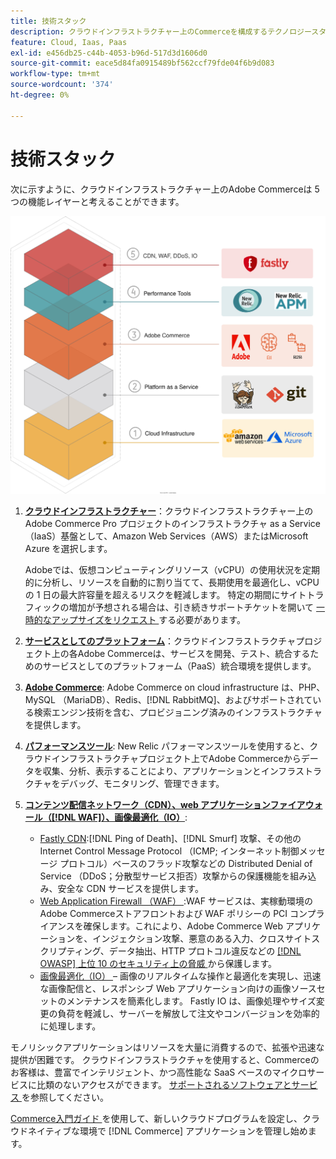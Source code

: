 ```yaml
---
title: 技術スタック
description: クラウドインフラストラクチャー上のCommerceを構成するテクノロジースタックを参照してください。
feature: Cloud, Iaas, Paas
exl-id: e456db25-c44b-4053-b96d-517d3d1606d0
source-git-commit: eace5d84fa0915489bf562ccf79fde04f6b9d083
workflow-type: tm+mt
source-wordcount: '374'
ht-degree: 0%

---
```


# 技術スタック

次に示すように、クラウドインフラストラクチャー上のAdobe Commerceは 5 つの機能レイヤーと考えることができます。

![ クラウドスタック ](../../assets/CloudStack.svg)

1. [**クラウドインフラストラクチャー**](pro-architecture.md)：クラウドインフラストラクチャー上のAdobe Commerce Pro プロジェクトのインフラストラクチャ as a Service （IaaS）基盤として、Amazon Web Services（AWS）またはMicrosoft Azure を選択します。

   Adobeでは、仮想コンピューティングリソース（vCPU）の使用状況を定期的に分析し、リソースを自動的に割り当てて、長期使用を最適化し、vCPU の 1 日の最大許容量を超えるリスクを軽減します。 特定の期間にサイトトラフィックの増加が予想される場合は、引き続きサポートチケットを開いて [ 一時的なアップサイズをリクエスト ](https://experienceleague.adobe.com/docs/commerce-knowledge-base/kb/how-to/how-to-request-temporary-magento-upsize.html) する必要があります。

1. [**サービスとしてのプラットフォーム**](cloud-architecture.md)：クラウドインフラストラクチャプロジェクト上の各Adobe Commerceは、サービスを開発、テスト、統合するためのサービスとしてのプラットフォーム（PaaS）統合環境を提供します。
1. [**Adobe Commerce**](../project/overview.md): Adobe Commerce on cloud infrastructure は、PHP、MySQL （MariaDB）、Redis、[!DNL RabbitMQ]、およびサポートされている検索エンジン技術を含む、プロビジョニング済みのインフラストラクチャを提供します。
1. [**パフォーマンスツール**](../monitor/new-relic-service.md): New Relic パフォーマンスツールを使用すると、クラウドインフラストラクチャプロジェクト上でAdobe Commerceからデータを収集、分析、表示することにより、アプリケーションとインフラストラクチャをデバッグ、モニタリング、管理できます。
1. [**コンテンツ配信ネットワーク（CDN）、web アプリケーションファイアウォール（[!DNL WAF]）、画像最適化（IO）**](../cdn/fastly.md):

   * [Fastly CDN](../cdn/fastly.md#ddos-protection):[!DNL Ping of Death]、[!DNL Smurf] 攻撃、その他の Internet Control Message Protocol （ICMP; インターネット制御メッセージ プロトコル）ベースのフラッド攻撃などの Distributed Denial of Service （DDoS；分散型サービス拒否）攻撃からの保護機能を組み込み、安全な CDN サービスを提供します。
   * [Web Application Firewall （WAF） ](../cdn/fastly-waf-service.md):WAF サービスは、実稼動環境のAdobe Commerceストアフロントおよび WAF ポリシーの PCI コンプライアンスを確保します。これにより、Adobe Commerce Web アプリケーションを、インジェクション攻撃、悪意のある入力、クロスサイトスクリプティング、データ抽出、HTTP プロトコル違反などの [[!DNL OWASP]  上位 10 のセキュリティ上の脅威 ](https://owasp.org/www-project-top-ten/) から保護します。
   * [ 画像最適化（IO） ](../cdn/fastly-image-optimization.md) – 画像のリアルタイムな操作と最適化を実現し、迅速な画像配信と、レスポンシブ Web アプリケーション向けの画像ソースセットのメンテナンスを簡素化します。 Fastly IO は、画像処理やサイズ変更の負荷を軽減し、サーバーを解放して注文やコンバージョンを効率的に処理します。

モノリシックアプリケーションはリソースを大量に消費するので、拡張や迅速な提供が困難です。 クラウドインフラストラクチャを使用すると、Commerceのお客様は、豊富でインテリジェント、かつ高性能な SaaS ベースのマイクロサービスに比類のないアクセスができます。 [ サポートされるソフトウェアとサービス ](cloud-architecture.md#supported-software-and-services) を参照してください。

[Commerce入門ガイド ](../../get-started/overview.md) を使用して、新しいクラウドプログラムを設定し、クラウドネイティブな環境で [!DNL Commerce] アプリケーションを管理し始めます。
